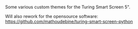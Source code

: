 Some various custom themes for the Turing Smart Screen 5". 

Will also rework for the opensource software: https://github.com/mathoudebine/turing-smart-screen-python

